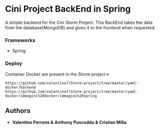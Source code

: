 # Cini Project BackEnd in Spring

A simple backend for the Cini Storm Project. This BackEnd takes the data from the database(MongoDB) and gives it to the frontend 
when requested.

### Frameworks

- Spring


### Deploy

Container Docker are present in the Storm project-> 
```
https://github.com/valentino7/Storm-project/tree/master/yaml-docker/backend
https://github.com/valentino7/Storm-project/tree/master/yaml-docker/immagini%20docker/immagini%20spring
```



## Authors

* **Valentino Perrone & Anthony Pusceddu & Cristian Milia**
